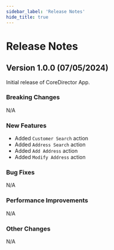 ```yaml
---
sidebar_label: 'Release Notes'
hide_title: true
---
```


# Release Notes

## Version 1.0.0 (07/05/2024)

Initial release of CoreDirector App.

### Breaking Changes

N/A

### New Features

- Added `Customer Search` action
- Added `Address Search` action
- Added `Add Address` action
- Added `Modify Address` action

### Bug Fixes

N/A

### Performance Improvements

N/A

### Other Changes

N/A
